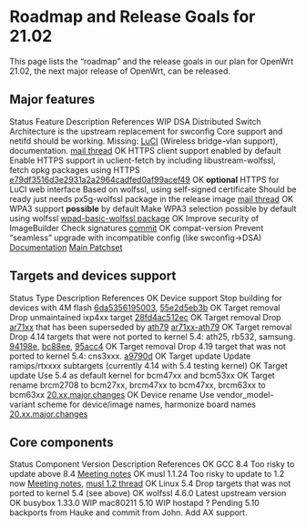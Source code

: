 # Roadmap and Release Goals for 21.02

This page lists the “roadmap” and the release goals in our plan for OpenWrt 21.02, the next major release of OpenWrt, can be released.

## Major features

Status Feature Description References WIP DSA Distributed Switch Architecture is the upstream replacement for swconfig Core support and netifd should be working. Missing: [LuCI](https://github.com/openwrt/luci/pull/4307 "https://github.com/openwrt/luci/pull/4307") (Wireless bridge-vlan support), documentation. [mail thread](https://lists.infradead.org/pipermail/openwrt-devel/2020-November/032187.html "https://lists.infradead.org/pipermail/openwrt-devel/2020-November/032187.html") OK HTTPS client support enabled by default Enable HTTPS support in uclient-fetch by including libustream-wolfssl, fetch opkg packages using HTTPS [e79df3516d3e2931a2a2964cadfed0af99acef49](https://git.openwrt.org/e79df3516d3e2931a2a2964cadfed0af99acef49 "https://git.openwrt.org/e79df3516d3e2931a2a2964cadfed0af99acef49") OK **optional** HTTPS for LuCI web interface Based on wolfssl, using self-signed certificate Should be ready just needs px5g-wolfssl package in the release image [mail thread](https://lists.infradead.org/pipermail/openwrt-devel/2020-December/032718.html "https://lists.infradead.org/pipermail/openwrt-devel/2020-December/032718.html") OK WPA3 support **possible** by default Make WPA3 selection possible by default using wolfssl [wpad-basic-wolfssl package](https://git.openwrt.org/c487cf8e94cb "https://git.openwrt.org/c487cf8e94cb") OK Improve security of ImageBuilder Check signatures [commit](https://github.com/openwrt/openwrt/commit/418362b1cc106b9aca3905150199f60548906fff "https://github.com/openwrt/openwrt/commit/418362b1cc106b9aca3905150199f60548906fff") OK compat-version Prevent “seamless” upgrade with incompatible config (like swconfig→DSA) [Documentation](/docs/guide-user/installation/generic.sysupgrade#upgrade_compatibility "docs:guide-user:installation:generic.sysupgrade") [Main Patchset](https://patchwork.ozlabs.org/project/openwrt/list/?series=189613&state=%2A "https://patchwork.ozlabs.org/project/openwrt/list/?series=189613&state=*")

## Targets and devices support

Status Type Description References OK Device support Stop building for devices with 4M flash [6da5356195003](https://git.openwrt.org/6da5356195003 "https://git.openwrt.org/6da5356195003"), [55e2d5eb3b](https://git.openwrt.org/55e2d5eb3b "https://git.openwrt.org/55e2d5eb3b") OK Target removal Drop unmaintained ixp4xx target [28fd4ac512ec](https://git.openwrt.org/28fd4ac512ec "https://git.openwrt.org/28fd4ac512ec") OK Target removal Drop [ar71xx](/docs/techref/targets/ar71xx "docs:techref:targets:ar71xx") that has been superseded by [ath79](/docs/techref/targets/ath79 "docs:techref:targets:ath79") [ar71xx-ath79](/docs/techref/targets/ar71xx-ath79 "docs:techref:targets:ar71xx-ath79") OK Target removal Drop 4.14 targets that were not ported to kernel 5.4: ath25, rb532, samsung. [94198e](https://git.openwrt.org/94198e "https://git.openwrt.org/94198e"), [bc88ee](https://git.openwrt.org/bc88ee "https://git.openwrt.org/bc88ee"), [95acc4](https://git.openwrt.org/95acc4 "https://git.openwrt.org/95acc4") OK Target removal Drop 4.19 target that was not ported to kernel 5.4: cns3xxx. [a9790d](https://git.openwrt.org/a9790d "https://git.openwrt.org/a9790d") OK Target update Update ramips/rtxxxx subtargets (currently 4.14 with 5.4 testing kernel) OK Target update Use 5.4 as default kernel for bcm47xx and bcm53xx OK Target rename brcm2708 to bcm27xx, brcm47xx to bcm47xx, brcm63xx to bcm63xx [20.xx.major.changes](/docs/guide-developer/20.xx.major.changes "docs:guide-developer:20.xx.major.changes") OK Device rename Use vendor\_model-variant scheme for device/image names, harmonize board names [20.xx.major.changes](/docs/guide-developer/20.xx.major.changes "docs:guide-developer:20.xx.major.changes")

## Core components

Status Component Version Description References OK GCC 8.4 Too risky to update above 8.4 [Meeting notes](/meetings/20200713 "meetings:20200713") OK musl 1.1.24 Too risky to update to 1.2 now [Meeting notes](/meetings/20200713 "meetings:20200713"), [musl 1.2 thread](https://github.com/openwrt/openwrt/pull/3004 "https://github.com/openwrt/openwrt/pull/3004") OK Linux 5.4 Drop targets that was not ported to kernel 5.4 (see above) OK wolfssl 4.6.0 Latest upstream version OK busybox 1.33.0 WIP mac80211 5.10 WIP hostapd ? Pending 5.10 backports from Hauke and commit from John. Add AX support.
